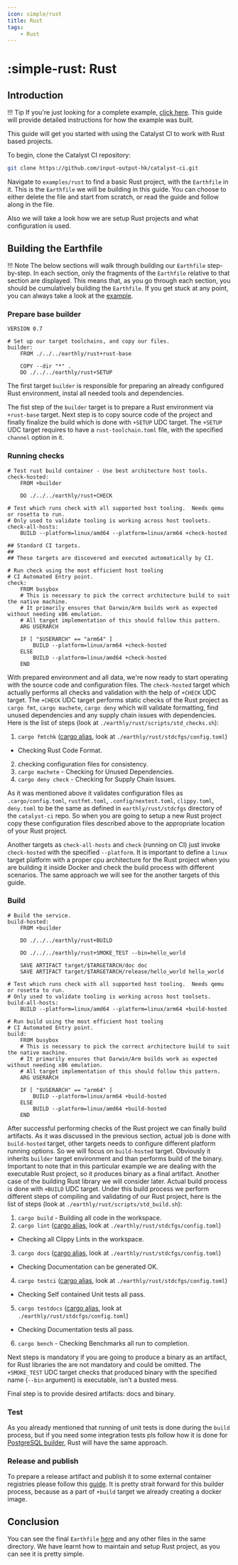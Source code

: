 ```yaml
---
icon: simple/rust
title: Rust
tags:
    - Rust
---
```


<!-- markdownlint-disable single-h1 -->
# :simple-rust: Rust
<!-- markdownlint-enable single-h1 -->

## Introduction

<!-- markdownlint-disable max-one-sentence-per-line -->
!!! Tip
    If you're just looking for a complete example,
    [click here](https://github.com/input-output-hk/catalyst-ci/blob/master/examples/rust/Earthfile).
    This guide will provide detailed instructions for how the example was built.
<!-- markdownlint-enable max-one-sentence-per-line -->

This guide will get you started with using the Catalyst CI to work with Rust based projects.

To begin, clone the Catalyst CI repository:

```bash
git clone https://github.com/input-output-hk/catalyst-ci.git
```

Navigate to `examples/rust` to find a basic Rust project, with the `Earthfile` in it.
This is the `Earthfile` we will be building in this guide.
You can choose to either delete the file and start from scratch,
or read the guide and follow along in the file.

Also we will take a look how we are setup Rust projects and what configuration is used.

## Building the Earthfile

<!-- markdownlint-disable max-one-sentence-per-line -->
!!! Note
    The below sections will walk through building our `Earthfile` step-by-step.
    In each section, only the fragments of the `Earthfile` relative to that section are displayed.
    This means that, as you go through each section, you should be cumulatively building the `Earthfile`.
    If you get stuck at any point, you can always take a look at the
    [example](https://github.com/input-output-hk/catalyst-ci/blob/master/examples/rust/Earthfile).
<!-- markdownlint-enable max-one-sentence-per-line -->

### Prepare base builder


```Earthfile
VERSION 0.7

# Set up our target toolchains, and copy our files.
builder:
    FROM ./../../earthly/rust+rust-base
    
    COPY --dir "*" .
    DO ./../../earthly/rust+SETUP
```

The first target `builder` is responsible for preparing an already configured Rust environment,
instal all needed tools and dependencies.

The fist step of the `builder` target is to prepare a Rust environment via `+rust-base` target.
Next step is to copy source code of the project and finally finalize the build
which is done with `+SETUP` UDC target.
The `+SETUP` UDC target requires to have a `rust-toolchain.toml` file,
with the specified `channel` option in it.

### Running checks

```Earthfile
# Test rust build container - Use best architecture host tools.
check-hosted:
    FROM +builder

    DO ./../../earthly/rust+CHECK

# Test which runs check with all supported host tooling.  Needs qemu or rosetta to run.
# Only used to validate tooling is working across host toolsets.
check-all-hosts:    
    BUILD --platform=linux/amd64 --platform=linux/arm64 +check-hosted

## Standard CI targets.
##
## These targets are discovered and executed automatically by CI.

# Run check using the most efficient host tooling
# CI Automated Entry point.
check:
    FROM busybox
    # This is necessary to pick the correct architecture build to suit the native machine.
    # It primarily ensures that Darwin/Arm builds work as expected without needing x86 emulation.
    # All target implementation of this should follow this pattern.
    ARG USERARCH

    IF [ "$USERARCH" == "arm64" ]
        BUILD --platform=linux/arm64 +check-hosted
    ELSE
        BUILD --platform=linux/amd64 +check-hosted
    END
```

With prepared environment and all data, we're now ready to start operating with the source code and configuration files.
The `check-hosted` target which actually performs all checks and validation
with the help of `+CHECK` UDC target.
The `+CHECK` UDC target performs static checks of the Rust project as `cargo fmt`, `cargo machete`, `cargo deny` which will validate formatting, find unused dependencies and any supply chain issues with dependencies.
Here is the list of steps (look at `./earthly/rust/scripts/std_checks.sh`):

1. `cargo fmtchk` ([cargo alias](https://doc.rust-lang.org/cargo/reference/config.html#alias),
look at `./earthly/rust/stdcfgs/config.toml`)
- Checking Rust Code Format.
2. checking configuration files for consistency.
3. `cargo machete` - Checking for Unused Dependencies.
4. `cargo deny check` - Checking for Supply Chain Issues.

As it was mentioned above it validates configuration files as
`.cargo/config.toml`, `rustfmt.toml`, `.config/nextest.toml`, `clippy.toml`, `deny.toml`
to be the same as defined in `earthly/rust/stdcfgs` directory of the `catalyst-ci` repo.
So when you are going to setup a new Rust project copy these configuration files
described above to the appropriate location of your Rust project.

Another targets as `check-all-hosts` and `check` (running on CI) just invoke `check-hosted`
with the specified `--platform`.
It is important to define a `linux` target platform with a proper cpu architecture
for the Rust project when you are building it inside Docker
and check the build process with different scenarios.
The same approach we will see for the another targets of this guide.

### Build

```Earthfile
# Build the service.
build-hosted:
    FROM +builder
 
    DO ./../../earthly/rust+BUILD

    DO ./../../earthly/rust+SMOKE_TEST --bin=hello_world

    SAVE ARTIFACT target/$TARGETARCH/doc doc
    SAVE ARTIFACT target/$TARGETARCH/release/hello_world hello_world

# Test which runs check with all supported host tooling.  Needs qemu or rosetta to run.
# Only used to validate tooling is working across host toolsets.
build-all-hosts:    
    BUILD --platform=linux/amd64 --platform=linux/arm64 +build-hosted

# Run build using the most efficient host tooling
# CI Automated Entry point.
build:
    FROM busybox
    # This is necessary to pick the correct architecture build to suit the native machine.
    # It primarily ensures that Darwin/Arm builds work as expected without needing x86 emulation.
    # All target implementation of this should follow this pattern.
    ARG USERARCH

    IF [ "$USERARCH" == "arm64" ]
        BUILD --platform=linux/arm64 +build-hosted
    ELSE
        BUILD --platform=linux/amd64 +build-hosted
    END
```

After successful performing checks of the Rust project we can finally build artifacts.
As it was discussed in the previous section, actual job is done with `build-hosted` target,
other targets needs to configure different platform running options.
So we will focus on `build-hosted` target.
Obviously it inherits `builder` target environment and than performs build of the binary.
Important to note that in this particular example we are dealing with the executable Rust project,
so it produces binary as a final artifact.
Another case of the building Rust library we will consider later.
Actual build process is done with `+BUILD` UDC target.
Under this build process we perform different steps of compiling and validating of our Rust project,
here is the list of steps (look at `./earthly/rust/scripts/std_build.sh`):

1. `cargo build` - Building all code in the workspace.
2. `cargo lint` ([cargo alias](https://doc.rust-lang.org/cargo/reference/config.html#alias),
look at `./earthly/rust/stdcfgs/config.toml`)
- Checking all Clippy Lints in the workspace.
3. `cargo docs` ([cargo alias](https://doc.rust-lang.org/cargo/reference/config.html#alias),
look at `./earthly/rust/stdcfgs/config.toml`)
- Checking Documentation can be generated OK.
4. `cargo testci` ([cargo alias](https://doc.rust-lang.org/cargo/reference/config.html#alias),
look at `./earthly/rust/stdcfgs/config.toml`)
- Checking Self contained Unit tests all pass.
5. `cargo testdocs` ([cargo alias](https://doc.rust-lang.org/cargo/reference/config.html#alias),
look at `./earthly/rust/stdcfgs/config.toml`)
- Checking Documentation tests all pass.
6. `cargo bench` - Checking Benchmarks all run to completion.

Next steps is mandatory if you are going to produce a binary as an artifact,
for Rust libraries the are not mandatory and could be omitted.
The `+SMOKE_TEST` UDC target checks that produced binary with the specified name (`--bin` argument)
is executable, isn't a busted mess.

Final step is to provide desired artifacts: docs and binary.

### Test

As you already mentioned that running of unit tests is done during the `build` process,
but if you need some integration tests pls follow how it is done for [PostgreSQL builder](./postgresql.md),
Rust will have the same approach.

### Release and publish

To prepare a release artifact and publish it to some external container registries
please follow this [guide](./../../onboarding/index.md).
It is pretty strait forward for this builder process,
because as a part of `+build` target we already creating a docker image.

## Conclusion

You can see the final `Earthfile` [here](https://github.com/input-output-hk/catalyst-ci/blob/master/examples/rust/Earthfile)
and any other files in the same directory.
We have learnt how to maintain and setup Rust project, as you can see it is pretty simple.